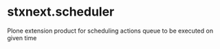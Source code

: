 stxnext.scheduler
=================

Plone extension product for scheduling actions queue to be executed on given time